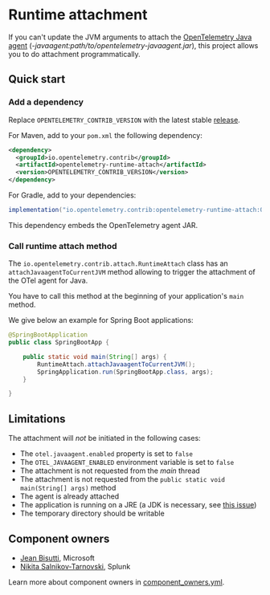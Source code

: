 # Runtime attachment

If you can't update the JVM arguments to attach the [OpenTelemetry Java agent](https://github.com/open-telemetry/opentelemetry-java-instrumentation) (_-javaagent:path/to/opentelemetry-javaagent.jar_), this project allows you to do attachment programmatically.

## Quick start

### Add a dependency

Replace `OPENTELEMETRY_CONTRIB_VERSION` with the latest stable [release](https://mvnrepository.com/artifact/io.opentelemetry).

For Maven, add to your `pom.xml` the following dependency:

```xml
<dependency>
  <groupId>io.opentelemetry.contrib</groupId>
  <artifactId>opentelemetry-runtime-attach</artifactId>
  <version>OPENTELEMETRY_CONTRIB_VERSION</version>
</dependency>
```

For Gradle, add to your dependencies:

```groovy
implementation("io.opentelemetry.contrib:opentelemetry-runtime-attach:OPENTELEMETRY_CONTRIB_VERSION")
```

This dependency embeds the OpenTelemetry agent JAR.

### Call runtime attach method

The `io.opentelemetry.contrib.attach.RuntimeAttach` class has an `attachJavaagentToCurrentJVM` method allowing to trigger the attachment of the OTel agent for Java.

You have to call this method at the beginning of your application's `main` method.

We give below an example for Spring Boot applications:

```java
@SpringBootApplication
public class SpringBootApp {

    public static void main(String[] args) {
        RuntimeAttach.attachJavaagentToCurrentJVM();
        SpringApplication.run(SpringBootApp.class, args);
    }

}
```

## Limitations

The attachment will _not_ be initiated in the following cases:
* The `otel.javaagent.enabled` property is set to `false`
* The `OTEL_JAVAAGENT_ENABLED` environment variable is set to `false`
* The attachment is not requested from the _main_ thread
* The attachment is not requested from the `public static void main(String[] args)` method
* The agent is already attached
* The application is running on a JRE (a JDK is necessary, see [this issue](https://github.com/raphw/byte-buddy/issues/374))
* The temporary directory should be writable


## Component owners

- [Jean Bisutti](https://github.com/jeanbisutti), Microsoft
- [Nikita Salnikov-Tarnovski](https://github.com/iNikem), Splunk

Learn more about component owners in [component_owners.yml](../.github/component_owners.yml).
